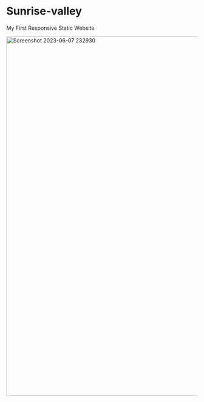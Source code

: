 # Sunrise-valley
My First Responsive Static Website

<img width="948" alt="Screenshot 2023-06-07 232930" src="https://github.com/nanda-kumar-v/Sunrise-valley/assets/130942191/1db3209b-5835-4472-af83-b8d12550cd1b">
